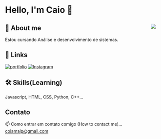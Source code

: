 # Hello, I'm Caio 👋

<p align="center">
    <img style="float: right; margin: 10px;" src="https://mir-s3-cdn-cf.behance.net/project_modules/1400/bbefa799786133.5efa9bf3d1b49.gif" />
</p>

## 🚀 About me
Estou cursando Análise e desenvolvimento de sistemas.

## 🔗 Links
[![portfolio](https://img.shields.io/badge/my_portfolio-000?style=for-the-badge&logo=ko-fi&logoColor=white)](https://github.com/Tyrob2)
[![Instagram](https://img.shields.io/badge/-Instagram-C13584?style=flat-square&labelColor=C13584&logo=instagram&logoColor=white&link=https://www.instagram.com/secco.andre/)](https://www.instagram.com/caio_butkousky/)

## 🛠 Skills(Learning)
Javascript, HTML, CSS, Python, C++...

## Contato
📫 Como entrar em contato comigo (How to contact me)... coiamalp@gmail.com
